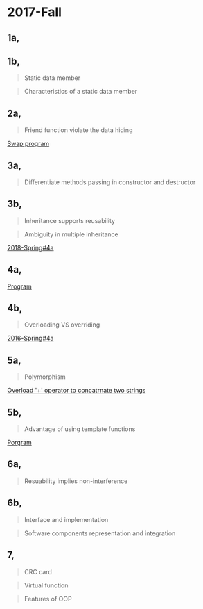 # 2017-Fall

## 1a,

>

## 1b,

>Static data member

>Characteristics of a static data member

## 2a,

>Friend function violate the data hiding

[Swap program]()


## 3a,

>Differentiate methods passing in constructor and destructor

## 3b,

>Inheritance supports reusability

[]()

>Ambiguity in multiple inheritance

[2018-Spring#4a]()

## 4a,

[Program]()

## 4b,

>

>Overloading VS overriding

[2016-Spring#4a]()

## 5a,

>Polymorphism

[Overload '+' operator to concatrnate two strings]()

## 5b,

>Advantage of using template functions

[Porgram]()

## 6a,

>Resuability implies non-interference

## 6b,

>Interface and implementation

>Software components representation and integration

## 7,

>CRC card

>Virtual function

>Features of OOP